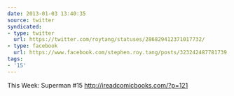 ```yaml
---
date: 2013-01-03 13:40:35
source: twitter
syndicated:
- type: twitter
  url: https://twitter.com/roytang/statuses/286829412371017732/
- type: facebook
  url: https://www.facebook.com/stephen.roy.tang/posts/323242487781739
tags:
- '15'
---
```


This Week: Superman #15 http://ireadcomicbooks.com/?p=121
